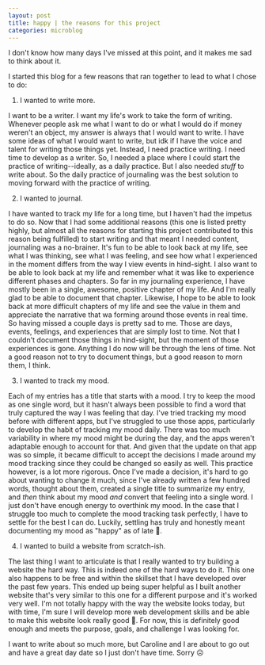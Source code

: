 ```yaml
---
layout: post
title: happy | the reasons for this project
categories: microblog
---
```


I don't know how many days I've missed at this point, and it makes me sad to think about it. 

I started this blog for a few reasons that ran together to lead to what I chose to do:

1. I wanted to write more.

I want to be a writer. I want my life's work to take the form of writing. Whenever people ask me what I want to do or what I would do if money weren't an object, my answer is always that I would want to write. I have some ideas of what I would want to write, but idk if I have the voice and talent for writing those things yet. Instead, I need practice writing. I need time to develop as a writer. So, I needed a place where I could start the practice of writing--ideally, as a daily practice. But I also needed _stuff_ to write about. So the daily practice of journaling was the best solution to moving forward with the practice of writing.

2. I wanted to journal.

I have wanted to track my life for a long time, but I haven't had the impetus to do so. Now that I had some additional reasons (this one is listed pretty highly, but almost all the reasons for starting this project contributed to this reason being fulfilled) to start writing and that meant I needed content, journaling was a no-brainer. It's fun to be able to look back at my life, see what I was thinking, see what I was feeling, and see how what I experienced in the moment differs from the way I view events in hind-sight. I also want to be able to look back at my life and remember what it was like to experience different phases and chapters. So far in my journaling experience, I have mostly been in a single, awesome, positive chapter of my life. And I'm really glad to be able to document that chapter. Likewise, I hope to be able to look back at more difficult chapters of my life and see the value in them and appreciate the narrative that wa forming around those events in real time. So having missed a couple days is pretty sad to me. Those are days, events, feelings, and experiences that are simply lost to time. Not that I couldn't document those things in hind-sight, but the moment of those experiences is gone. Anything I do now will be through the lens of time. Not a good reason not to try to document things, but a good reason to morn them, I think. 

3. I wanted to track my mood.

Each of my entries has a title that starts with a mood. I try to keep the mood as one single word, but it hasn't always been possible to find a word that truly captured the way I was feeling that day. I've tried tracking my mood before with different apps, but I've struggled to use those apps, particularly to develop the habit of tracking my mood daily. There was too much variability in where my mood might be during the day, and the apps weren't adaptable enough to account for that. And given that the update on that app was so simple, it became difficult to accept the decisions I made around my mood tracking since they could be changed so easily as well. This practice however, is a lot more rigorous. Once I've made a decision, it's hard to go about wanting to change it much, since I've already written a few hundred words, thought about them, created a single title to summarize my entry, and _then_ think about my mood _and_ convert that feeling into a single word. I just don't have enough energy to overthink my mood. In the case that I struggle too much to complete the mood tracking task perfectly, I have to settle for the best I can do. Luckily, settling has truly and honestly meant documenting my mood as "happy" as of late 🙂.

4. I wanted to build a website from scratch-ish.

The last thing I want to articulate is that I really wanted to try building a website the hard way. This is indeed one of the hard ways to do it. This one also happens to be free and within the skillset that I have developed over the past few years. This ended up being super helpful as I built another website that's very similar to this one for a different purpose and it's worked very well. I'm not totally happy with the way the website looks today, but with time, I'm sure I will develop more web development skills and be able to make this website look really good 🙂. For now, this is definitely good enough and meets the purpose, goals, and challenge I was looking for.

I want to write about so much more, but Caroline and I are about to go out and have a great day date so I just don't have time. Sorry ☹️
